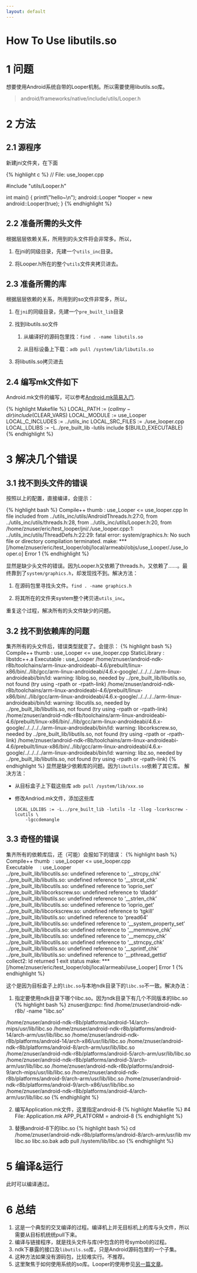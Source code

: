 ```yaml
---
layout: default
---
```


How To Use libutils.so
=======================


1 问题
====

想要使用Android系统自带的Looper机制。所以需要使用libutils.so库。

> android/frameworks/native/include/utils/Looper.h

2 方法
====

2.1 源程序
------

新建jni文件夹，在下面

{% highlight c %}
// File: use\_looper.cpp

#include "utils/Looper.h"

int main()
{
	printf("hello~\n");
	android::Looper *looper = new android::Looper(true);
}
{% endhighlight %}

2.2 准备所需的头文件
----------------

根据层层依赖关系，所用到的头文件将会非常多。所以，

1.  在jni的同级目录，先建一个`utils_inc`目录。

2.  将Looper.h所在的整个`utils`文件夹拷贝进去。

2.3 准备所需的库
------------

根据层层依赖的关系，所用到的so文件非常多，所以，

1.  在`jni`的同级目录，先建一个`pre_built_lib`目录

2.  找到libutils.so文件

    1.  从编译好的源码包里找：`find . -name libutils.so`

    2.  从目标设备上下载：`adb pull /system/lib/libutils.so`

3.  将libutils.so拷贝进去

2.4 编写mk文件如下
--------------

Android.mk文件的编写，可以参考[Android.mk简易入门][1].

{% highlight Makefile %}
LOCAL_PATH := $(call my-dir)
include $(CLEAR_VARS)
LOCAL_MODULE := use_Looper
LOCAL_C_INCLUDES := ../utils_inc
LOCAL_SRC_FILES := ./use_looper.cpp
LOCAL_LDLIBS := -L../pre_built_lib -lutils
include $(BUILD_EXECUTABLE)
{% endhighlight %}

3 解决几个错误
============

3.1 找不到头文件的错误
------------------

按照以上的配置，直接编译，会提示：

{% highlight bash %}
Compile++ thumb : use_Looper <= use_looper.cpp
In file included from ../utils_inc/utils/AndroidThreads.h:27:0,
from ../utils_inc/utils/threads.h:28,
from ../utils_inc/utils/Looper.h:20,
from /home/znuser/eric/test_looper/jni/./use_looper.cpp:1:
../utils_inc/utils/ThreadDefs.h:22:29: fatal error: system/graphics.h: No such file or directory
compilation terminated.
make: *** [/home/znuser/eric/test_looper/obj/local/armeabi/objs/use_Looper/./use_looper.o] Error 1
{% endhighlight %}

显然是缺少头文件的错误。因为Looper.h又依赖了threads.h，又依赖了……。最终靠到了`system/graphics.h`，却发现找不到。解决方法：

1.  在源码包里寻找头文件。`find . -name graphics.h`

2.  将其所在的文件夹system整个拷贝进`utils_inc`。

重复这个过程，解决所有的头文件缺少的问题。

3.2 找不到依赖库的问题
------------------

集齐所有的头文件后，错误类型就变了。会提示：
{% highlight bash %}
Compile++ thumb : use_Looper <= use_looper.cpp
StaticLibrary : libstdc++.a
Executable : use_Looper
/home/znuser/android-ndk-r8b/toolchains/arm-linux-androideabi-4.6/prebuilt/linux-x86/bin/../lib/gcc/arm-linux-androideabi/4.6.x-google/../../../../arm-linux-androideabi/bin/ld: warning: liblog.so, needed by ../pre_built_lib/libutils.so, not found (try using -rpath or -rpath-link)
/home/znuser/android-ndk-r8b/toolchains/arm-linux-androideabi-4.6/prebuilt/linux-x86/bin/../lib/gcc/arm-linux-androideabi/4.6.x-google/../../../../arm-linux-androideabi/bin/ld: warning: libcutils.so, needed by ../pre_built_lib/libutils.so, not found (try using -rpath or -rpath-link)
/home/znuser/android-ndk-r8b/toolchains/arm-linux-androideabi-4.6/prebuilt/linux-x86/bin/../lib/gcc/arm-linux-androideabi/4.6.x-google/../../../../arm-linux-androideabi/bin/ld: warning: libcorkscrew.so, needed by ../pre_built_lib/libutils.so, not found (try using -rpath or -rpath-link)
/home/znuser/android-ndk-r8b/toolchains/arm-linux-androideabi-4.6/prebuilt/linux-x86/bin/../lib/gcc/arm-linux-androideabi/4.6.x-google/../../../../arm-linux-androideabi/bin/ld: warning: libz.so, needed by ../pre_built_lib/libutils.so, not found (try using -rpath or -rpath-link)
{% endhighlight %}
显然是缺少依赖库的问题。因为`libutils.so`依赖了其它库。 解决方法：

-   从目标盒子上下载这些库 `adb pull /system/lib/xxx.so`

-   修改Andriod.mk文件，添加这些库

        LOCAL_LDLIBS := -L../pre_built_lib -lutils -lz -llog -lcorkscrew -lcutils \
            -lgccdemangle

3.3 奇怪的错误
----------

集齐所有的依赖库后，还（可能）会报如下的错误：
{% highlight bash %}
Compile++ thumb  : use_Looper <= use_looper.cpp
Executable     : use_Looper
../pre_built_lib/libcutils.so: undefined reference to ‘__strcpy_chk’
../pre_built_lib/libutils.so: undefined reference to ‘__strcat_chk’
../pre_built_lib/libcutils.so: undefined reference to ‘ioprio_set’
../pre_built_lib/libcorkscrew.so: undefined reference to ‘dladdr’
../pre_built_lib/libutils.so: undefined reference to ‘__strlen_chk’
../pre_built_lib/libcutils.so: undefined reference to ‘ioprio_get’
../pre_built_lib/libcorkscrew.so: undefined reference to ‘tgkill’
../pre_built_lib/libutils.so: undefined reference to ‘pread64’
../pre_built_lib/libcutils.so: undefined reference to ‘__system_property_set’
../pre_built_lib/libcutils.so: undefined reference to ‘__memmove_chk’
../pre_built_lib/libcutils.so: undefined reference to ‘__memcpy_chk’
../pre_built_lib/libcutils.so: undefined reference to ‘__strncpy_chk’
../pre_built_lib/libutils.so: undefined reference to ‘__sprintf_chk’
../pre_built_lib/libutils.so: undefined reference to ‘__pthread_gettid’
collect2: ld returned 1 exit status
make: *** [/home/znuser/eric/test_looper/obj/local/armeabi/use_Looper] Error 1
{% endhighlight %}

这个是因为目标盒子上的`libc.so`与本地ndk目录下的`libc.so`不一致。解决办法：

1.  指定要使用ndk目录下哪个libc.so。因为ndk目录下有几个不同版本的libc.so
{% highlight bash %}
znuser@znpc: find /home/znuser/android-ndk-r8b/ -name "libc.so"

/home/znuser/android-ndk-r8b/platforms/android-14/arch-mips/usr/lib/libc.so
/home/znuser/android-ndk-r8b/platforms/android-14/arch-arm/usr/lib/libc.so
/home/znuser/android-ndk-r8b/platforms/android-14/arch-x86/usr/lib/libc.so
/home/znuser/android-ndk-r8b/platforms/android-8/arch-arm/usr/lib/libc.so
/home/znuser/android-ndk-r8b/platforms/android-5/arch-arm/usr/lib/libc.so
/home/znuser/android-ndk-r8b/platforms/android-3/arch-arm/usr/lib/libc.so
/home/znuser/android-ndk-r8b/platforms/android-9/arch-mips/usr/lib/libc.so
/home/znuser/android-ndk-r8b/platforms/android-9/arch-arm/usr/lib/libc.so
/home/znuser/android-ndk-r8b/platforms/android-9/arch-x86/usr/lib/libc.so
/home/znuser/android-ndk-r8b/platforms/android-4/arch-arm/usr/lib/libc.so
{% endhighlight %}

2.  编写Application.mk文件，这里指定android-8
{% highlight Makefile %}
#4  File: Application.mk
APP_PLATFORM = android-8
{% endhighlight %}

3.  替换android-8下的libc.so
{% highlight bash %}
cd /home/znuser/android-ndk-r8b/platforms/android-8/arch-arm/usr/lib
mv libc.so libc.so.bak
adb pull /system/lib/libc.so
{% endhighlight %}

5 编译&运行
=========

此时可以编译通过。

6 总结
====

1.  这是一个典型的交叉编译的过程。编译机上并无目标机上的库与头文件，所以需要从目标机统统pull下来。
2.  编译与链接程序，就是找头文件与库(中包含的符号symbol)的过程。
2.  ndk下暴露的接口及`libutils.so`库，只是Android源码包里的一个子集。
3.  这种方法如果没有源码包，比较难实行。不推荐。
4.  这里聚焦于如何使用系统的so库。Looper的使用参见[另一篇文章][2]。


[1]: http://xueyayang.github.io/2014/03/07/Android.mk%E4%B8%AD%E7%9A%84%E5%87%A0%E4%B8%AA%E5%8F%98%E9%87%8F.html
[2]: http://
